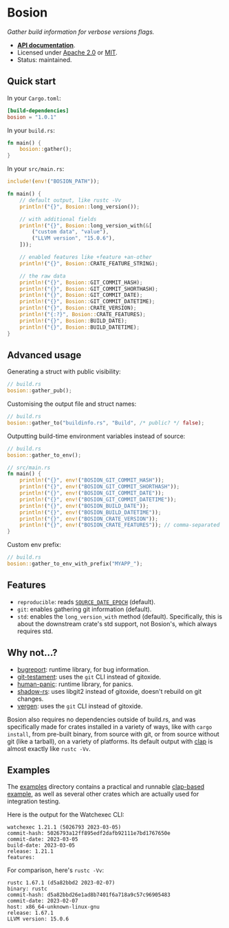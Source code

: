 # Bosion

_Gather build information for verbose versions flags._

- **[API documentation][docs]**.
- Licensed under [Apache 2.0][license] or [MIT](https://passcod.mit-license.org).
- Status: maintained.

[docs]: https://docs.rs/bosion
[license]: ../../LICENSE

## Quick start

In your `Cargo.toml`:

```toml
[build-dependencies]
bosion = "1.0.1"
```

In your `build.rs`:

```rust ,no_run
fn main() {
    bosion::gather();
}
```

In your `src/main.rs`:

```rust ,ignore
include!(env!("BOSION_PATH"));

fn main() {
    // default output, like rustc -Vv
    println!("{}", Bosion::long_version());

    // with additional fields
    println!("{}", Bosion::long_version_with(&[
        ("custom data", "value"),
        ("LLVM version", "15.0.6"),
    ]));

    // enabled features like +feature +an-other
    println!("{}", Bosion::CRATE_FEATURE_STRING);

    // the raw data
    println!("{}", Bosion::GIT_COMMIT_HASH);
    println!("{}", Bosion::GIT_COMMIT_SHORTHASH);
    println!("{}", Bosion::GIT_COMMIT_DATE);
    println!("{}", Bosion::GIT_COMMIT_DATETIME);
    println!("{}", Bosion::CRATE_VERSION);
    println!("{:?}", Bosion::CRATE_FEATURES);
    println!("{}", Bosion::BUILD_DATE);
    println!("{}", Bosion::BUILD_DATETIME);
}
```

## Advanced usage

Generating a struct with public visibility:

```rust ,no_run
// build.rs
bosion::gather_pub();
```

Customising the output file and struct names:

```rust ,no_run
// build.rs
bosion::gather_to("buildinfo.rs", "Build", /* public? */ false);
```

Outputting build-time environment variables instead of source:

```rust ,ignore
// build.rs
bosion::gather_to_env();

// src/main.rs
fn main() {
    println!("{}", env!("BOSION_GIT_COMMIT_HASH"));
    println!("{}", env!("BOSION_GIT_COMMIT_SHORTHASH"));
    println!("{}", env!("BOSION_GIT_COMMIT_DATE"));
    println!("{}", env!("BOSION_GIT_COMMIT_DATETIME"));
    println!("{}", env!("BOSION_BUILD_DATE"));
    println!("{}", env!("BOSION_BUILD_DATETIME"));
    println!("{}", env!("BOSION_CRATE_VERSION"));
    println!("{}", env!("BOSION_CRATE_FEATURES")); // comma-separated
}
```

Custom env prefix:

```rust ,no_run
// build.rs
bosion::gather_to_env_with_prefix("MYAPP_");
```

## Features

- `reproducible`: reads [`SOURCE_DATE_EPOCH`](https://reproducible-builds.org/docs/source-date-epoch/) (default).
- `git`: enables gathering git information (default).
- `std`: enables the `long_version_with` method (default).
  Specifically, this is about the downstream crate's std support, not Bosion's, which always requires std.

## Why not...?

- [bugreport](https://github.com/sharkdp/bugreport): runtime library, for bug information.
- [git-testament](https://github.com/kinnison/git-testament): uses the `git` CLI instead of gitoxide.
- [human-panic](https://github.com/rust-cli/human-panic): runtime library, for panics.
- [shadow-rs](https://github.com/baoyachi/shadow-rs): uses libgit2 instead of gitoxide, doesn't rebuild on git changes.
- [vergen](https://github.com/rustyhorde/vergen): uses the `git` CLI instead of gitoxide.

Bosion also requires no dependencies outside of build.rs, and was specifically made for crates
installed in a variety of ways, like with `cargo install`, from pre-built binary, from source with
git, or from source without git (like a tarball), on a variety of platforms. Its default output with
[clap](https://clap.rs) is almost exactly like `rustc -Vv`.

## Examples

The [examples](./examples) directory contains a practical and runnable [clap-based example](./examples/clap/), as well
as several other crates which are actually used for integration testing.

Here is the output for the Watchexec CLI:

```plain
watchexec 1.21.1 (5026793 2023-03-05)
commit-hash: 5026793a12ff895edf2dafb92111e7bd1767650e
commit-date: 2023-03-05
build-date: 2023-03-05
release: 1.21.1
features:
```

For comparison, here's `rustc -Vv`:

```plain
rustc 1.67.1 (d5a82bbd2 2023-02-07)
binary: rustc
commit-hash: d5a82bbd26e1ad8b7401f6a718a9c57c96905483
commit-date: 2023-02-07
host: x86_64-unknown-linux-gnu
release: 1.67.1
LLVM version: 15.0.6
```
